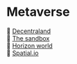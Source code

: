 # Metaverse

:large_orange_diamond: [Decentraland](https://decentraland.org)  
:large_orange_diamond: [The sandbox](https://www.sandbox.game)  
:large_orange_diamond: [Horizon world](https://www.oculus.com/horizon-worlds)  
:large_orange_diamond: [Spatial.io](https://spatial.io)  
